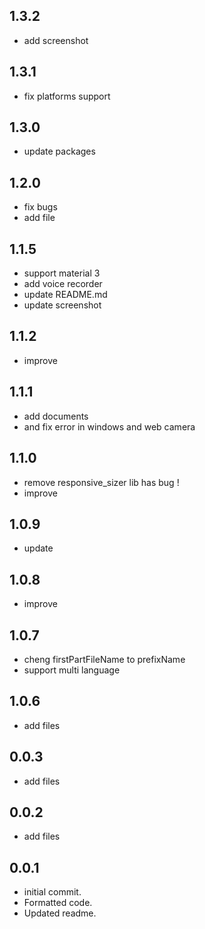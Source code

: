 ## 1.3.2
* add screenshot

## 1.3.1
* fix platforms support

## 1.3.0
* update packages

## 1.2.0
* fix bugs
* add file

## 1.1.5
* support material 3
* add voice recorder
* update README.md
* update screenshot

## 1.1.2
* improve

## 1.1.1
* add documents
* and fix error in windows and web camera

## 1.1.0
* remove responsive_sizer lib has bug !
* improve

## 1.0.9
* update

## 1.0.8
* improve

## 1.0.7
* cheng firstPartFileName to prefixName
* support multi language

## 1.0.6
* add files

## 0.0.3
* add files

## 0.0.2
* add files

## 0.0.1
* initial commit.
* Formatted code.
* Updated readme.